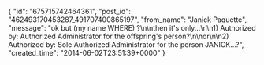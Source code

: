  {
   "id": "675715742464361",
   "post_id": "462493170453287_491707400865197",
   "from_name": "Janick Paquette",
   "message": "ok but (my name WHERE) ?\n\nthen it's only...\n\n1) Authorized by: Authorized Administrator for the offspring's person?\n\nor\n\n2) Authorized by: Sole Authorized Administrator for the person JANICK...?",
   "created_time": "2014-06-02T23:51:39+0000"
 }
